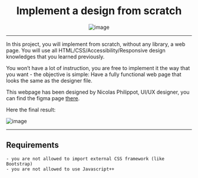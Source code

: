 <div align="center">

# Implement a design from scratch

![image](./asset/images/logo_headphones%20grey.png)

</div>

---

In this project, you will implement from scratch, without any library, a web page. You will use all HTML/CSS/Accessibility/Responsive design knowledges that you learned previously.

You won’t have a lot of instruction, you are free to implement it the way that you want - the objective is simple: Have a fully functional web page that looks the same as the designer file.

This webpage has been designed by Nicolas Philippot, UI/UX designer, you can find the figma page [there](https://www.figma.com/file/FfnVADRC9xgI3yiZliTBYZ/Holberton-School---Headphone-company?type=design&node-id=0-362&mode=design&t=2WpIoQPPq48MZ8fv-0).

Here the final result:


![image](./asset/images/visual%20webdesign%20responsive.jpeg)


---


## Requirements
    - you are not allowed to import external CSS framework (like Bootstrap)
    - you are not allowed to use Javascript++